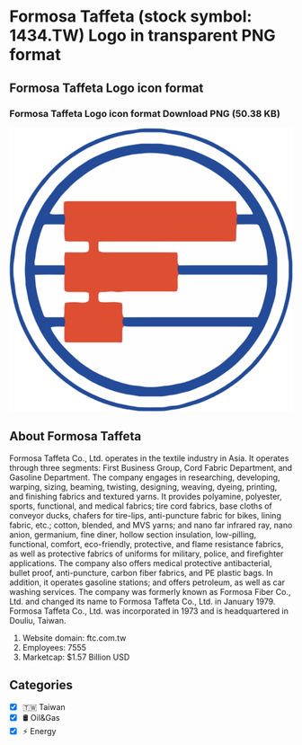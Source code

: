 # Formosa Taffeta (stock symbol: 1434.TW) Logo in transparent PNG format

## Formosa Taffeta Logo icon format

### Formosa Taffeta Logo icon format Download PNG (50.38 KB)

![Formosa Taffeta Logo icon format Download PNG (50.38 KB)](/img/orig/1434.TW-4b8b77ac.png)

## About Formosa Taffeta

Formosa Taffeta Co., Ltd. operates in the textile industry in Asia. It operates through three segments: First Business Group, Cord Fabric Department, and Gasoline Department. The company engages in researching, developing, warping, sizing, beaming, twisting, designing, weaving, dyeing, printing, and finishing fabrics and textured yarns. It provides polyamine, polyester, sports, functional, and medical fabrics; tire cord fabrics, base cloths of conveyor ducks, chafers for tire-lips, anti-puncture fabric for bikes, lining fabric, etc.; cotton, blended, and MVS yarns; and nano far infrared ray, nano anion, germanium, fine diner, hollow section insulation, low-pilling, functional, comfort, eco-friendly, protective, and flame resistance fabrics, as well as protective fabrics of uniforms for military, police, and firefighter applications. The company also offers medical protective antibacterial, bullet proof, anti-puncture, carbon fiber fabrics, and PE plastic bags. In addition, it operates gasoline stations; and offers petroleum, as well as car washing services. The company was formerly known as Formosa Fiber Co., Ltd. and changed its name to Formosa Taffeta Co., Ltd. in January 1979. Formosa Taffeta Co., Ltd. was incorporated in 1973 and is headquartered in Douliu, Taiwan.

1. Website domain: ftc.com.tw
2. Employees: 7555
3. Marketcap: $1.57 Billion USD


## Categories
- [x] 🇹🇼 Taiwan
- [x] 🛢 Oil&Gas
- [x] ⚡ Energy
